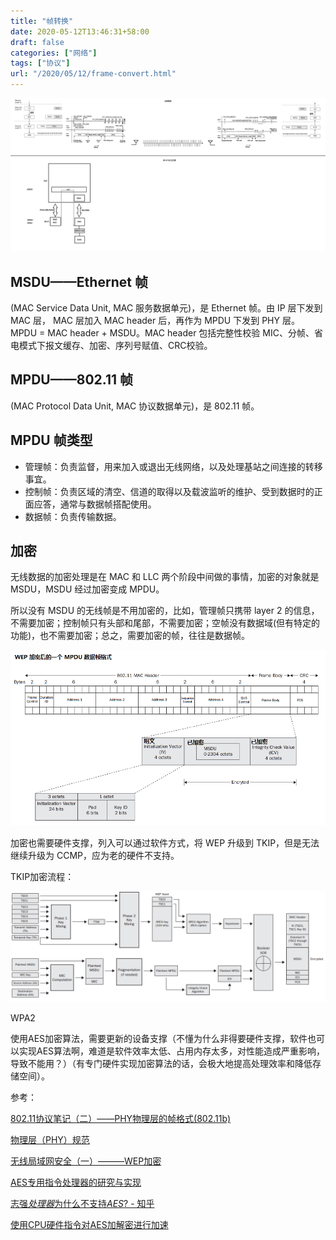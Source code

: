 ```yaml
---
title: "帧转换"
date: 2020-05-12T13:46:31+58:00
draft: false
categories: ["网络"]
tags: ["协议"]
url: "/2020/05/12/frame-convert.html"
---
```


![](/images/帧转换.png)





## MSDU——Ethernet 帧

(MAC Service Data Unit, MAC 服务数据单元)，是 Ethernet 帧。由 IP 层下发到 MAC 层， MAC 层加入 MAC header 后，再作为 MPDU 下发到 PHY 层。MPDU = MAC header + MSDU。MAC header 包括完整性校验 MIC、分帧、省电模式下报文缓存、加密、序列号赋值、CRC校验。

## MPDU——802.11 帧

(MAC Protocol Data Unit, MAC 协议数据单元)，是 802.11 帧。

## MPDU 帧类型

- 管理帧：负责监督，用来加入或退出无线网络，以及处理基站之间连接的转移事宜。
- 控制帧：负责区域的清空、信道的取得以及载波监听的维护、受到数据时的正面应答，通常与数据帧搭配使用。
- 数据帧：负责传输数据。

## 加密

无线数据的加密处理是在 MAC 和 LLC 两个阶段中间做的事情，加密的对象就是 MSDU，MSDU 经过加密变成 MPDU。

所以没有 MSDU 的无线帧是不用加密的，比如，管理帧只携带 layer 2 的信息，不需要加密；控制帧只有头部和尾部，不需要加密；空帧没有数据域(但有特定的功能)，也不需要加密；总之，需要加密的帧，往往是数据帧。

![](/images/WEP加密.png)

加密也需要硬件支撑，列入可以通过软件方式，将 WEP 升级到 TKIP，但是无法继续升级为 CCMP，应为老的硬件不支持。

TKIP加密流程：

![img](/images/TKIP.png)

WPA2

使用AES加密算法，需要更新的设备支撑（不懂为什么非得要硬件支撑，软件也可以实现AES算法啊，难道是软件效率太低、占用内存太多，对性能造成严重影响，导致不能用？）（有专门硬件实现加密算法的话，会极大地提高处理效率和降低存储空间）。

参考：

[802.11协议笔记（二）——PHY物理层的帧格式(802.11b)](https://blog.csdn.net/lee244868149/article/details/53239719)

[物理层（PHY）规范](http://www.jinoux.com/book/802.11b/topics/wuli.html)

[无线局域网安全（一）———WEP加密](https://blog.csdn.net/lee244868149/article/details/52691266)

[AES专用指令处理器的研究与实现](http://www.cnki.com.cn/Article/CJFDTotal-JFYZ201108030.htm)

[志强*处理器*为什么不支持*AES*? - 知乎](https://www.baidu.com/link?url=BShpLt6F3kEWGE_AmA929DBHoaWQBiBlLzoUvAV8lpXFBPc5BpVy6Y4xdu7zL8WN3RnXGDfKscNw3MMDcajix_&wd=&eqid=a336e6540002593e000000045eba4f72)

[使用CPU硬件指令对AES加解密进行加速](https://blog.csdn.net/weixin_34233856/article/details/90593441)